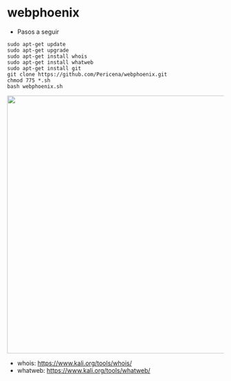 # webphoenix

- Pasos a seguir
```
sudo apt-get update
sudo apt-get upgrade
sudo apt-get install whois
sudo apt-get install whatweb
sudo apt-get install git
git clone https://github.com/Pericena/webphoenix.git
chmod 775 *.sh
bash webphoenix.sh
```

<img src="https://blogger.googleusercontent.com/img/b/R29vZ2xl/AVvXsEgGFT9xbwE-EL70X6rDH6SSPMxE4uK3LeG6GIfRZ_bkmEIXUBuLcSKzhlr7I8-s6BLXpIqwGdcbeH_7R0basX6_aZtNDBJiIbuDvcMgcpTT2Dg2j945kXHs_c8g79TMoIxjwc-NP5EdLy8lt4o2bJ75J5vBkYsJ6yrmALrqyPtS_w14PZcqvQ6RZJ4x/s16000/WhatsApp%20Image%202022-05-05%20at%204.21.33%20AM.jpeg" width="600px">


- whois: https://www.kali.org/tools/whois/
- whatweb: https://www.kali.org/tools/whatweb/
